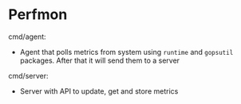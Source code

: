# Perfmon
cmd/agent:
- Agent that polls metrics from system using `runtime` and `gopsutil` packages. After that it will send them to a server

cmd/server:
- Server with API to update, get and store metrics


